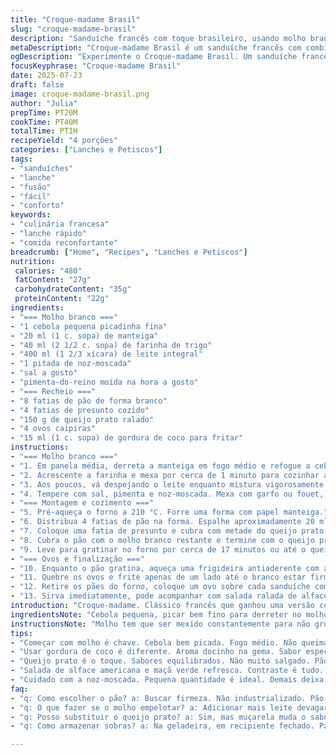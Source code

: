 ```yaml
---
title: "Croque-madame Brasil"
slug: "croque-madame-brasil"
description: "Sanduíche francês com toque brasileiro, usando molho branco temperado com noz-moscada e cebola, pão de forma branco, presunto cozido e queijo prato ralado. Finalizado com ovo frito por cima, servido quente e gratinado, ideal para lanches rápidos e saborosos. A versão traz pequenas alterações: quantidades ajustadas, substituição de dois ingredientes e leve mudança nos tempos de cozimento para textura e sabor diferenciados."
metaDescription: "Croque-madame Brasil é um sanduíche francês com combinação de sabores brasileiros. Rápido e delicioso, ideal para lanches práticos."
ogDescription: "Experimente o Croque-madame Brasil. Um sanduíche francês deliciosamente adaptado com ingredientes brasileiros e um toque especial."
focusKeyphrase: "Croque-madame Brasil"
date: 2025-07-23
draft: false
image: croque-madame-brasil.png
author: "Julia"
prepTime: PT20M
cookTime: PT40M
totalTime: PT1H
recipeYield: "4 porções"
categories: ["Lanches e Petiscos"]
tags:
- "sanduíches"
- "lanche"
- "fusão"
- "fácil"
- "conforto"
keywords:
- "culinária francesa"
- "lanche rápido"
- "comida reconfortante"
breadcrumb: ["Home", "Recipes", "Lanches e Petiscos"]
nutrition: 
 calories: "480"
 fatContent: "27g"
 carbohydrateContent: "35g"
 proteinContent: "22g"
ingredients:
- "=== Molho branco ==="
- "1 cebola pequena picadinha fina"
- "20 ml (1 c. sopa) de manteiga"
- "40 ml (2 1/2 c. sopa) de farinha de trigo"
- "400 ml (1 2/3 xícara) de leite integral"
- "1 pitada de noz-moscada"
- "sal a gosto"
- "pimenta-do-reino moída na hora a gosto"
- "=== Recheio ==="
- "8 fatias de pão de forma branco"
- "4 fatias de presunto cozido"
- "150 g de queijo prato ralado"
- "4 ovos caipiras"
- "15 ml (1 c. sopa) de gordura de coco para fritar"
instructions:
- "=== Molho branco ==="
- "1. Em panela média, derreta a manteiga em fogo médio e refogue a cebola até ficar translúcida, sem queimar."
- "2. Acrescente a farinha e mexa por cerca de 1 minuto para cozinhar a farinha, sem deixar dourar."
- "3. Aos poucos, vá despejando o leite enquanto mistura vigorosamente para evitar grumos. Aumente o fogo e, quando começar a ferver, abaixe para médio-baixo."
- "4. Tempere com sal, pimenta e noz-moscada. Mexa com garfo ou fouet, deixando o molho engrossar por uns 7 minutos, mexendo sempre para não grudar."
- "=== Montagem e cozimento ==="
- "5. Pré-aqueça o forno a 210 °C. Forre uma forma com papel manteiga."
- "6. Distribua 4 fatias de pão na forma. Espalhe aproximadamente 20 ml (1 1/3 colher de sopa) do molho branco em cima de cada fatia."
- "7. Coloque uma fatia de presunto e cubra com metade do queijo prato ralado. Feche com as outras fatias de pão."
- "8. Cubra o pão com o molho branco restante e termine com o queijo prato restante, espalhando uniformemente."
- "9. Leve para gratinar no forno por cerca de 17 minutos ou até o queijo começar a dourar levemente."
- "=== Ovos e finalização ==="
- "10. Enquanto o pão gratina, aqueça uma frigideira antiaderente com a gordura de coco em fogo médio-alto."
- "11. Quebre os ovos e frite apenas de um lado até o branco estar firme mas a gema ainda mole. Tempere com sal e pimenta."
- "12. Retire os pães do forno, coloque um ovo sobre cada sanduíche com cuidado usando espátula."
- "13. Sirva imediatamente, pode acompanhar com salada ralada de alface americana e maçã verde para contraste."
introduction: "Croque-madame. Clássico francês que ganhou uma versão com jeitinho brasileiro. Troque a manteiga pela gordura de coco pra fritar o ovo, aquece diferente, aroma e sabor distintos. O queijo prato no lugar do emmental traz um gostinho mais suave, menos forte. Um molho branco que não é apenas um molho, tem cebola refogada, noz-moscada sutilmente espalhada. Usa o pão branco comum, aquele que compra em padaria de esquina. Montagem simples, prática, pra fazer rápido quando a fome aperta. O ovo por cima é a cereja – gema molinha misturando com o queijo derretido, sensação quase cremosa. Assado para gratinar o queijo, uns minutos a mais que o francês para pegar a textura brasileira, crocante mas macio por dentro. No final, um acompanhamento de salada verde e maçã para dar frescor e equilibrar o prato."
ingredientsNote: "Cebola pequena, picar bem fino para derreter no molho, pode ser cebola roxa se quiser mudar o sabor. A gordura de coco substitui manteiga na hora de fritar o ovo, dá um aroma levemente doce e combina com a textura macia da gema. O pão branco precisa ser firme, sem ser muito industrializado, ideal se conseguir um pão de fermentação natural ou caseiro. O queijo prato ralado pode ser substituído por muçarela, mas o prato traz um sabor mais equilibrado, sem puxar muito pro salgado. Presunto cozido, de boa qualidade, ajuda no sabor sem ser pesado. Leite integral é melhor para molho, confere cremosidade. Sal e noz-moscada na dose certa diversas vezes no molho, mas atenção para não exagerar, senão fica enjoativo."
instructionsNote: "Molho tem que ser mexido constantemente para não grudar, paciência é chave. A execução do molho é o passo mais crítico - começar refogando cebola para aroma, depois farinha e leite em fogo certo para não empelotar. O tempo no forno ajustado para que o queijo fique dourado sem que o pão endureça. Fritar o ovo só de um lado para manter a gema molinha, textura característica do croque-madame. Importante usar espátula larga para posicionar o ovo sem quebrar. O toque final é servir rápido, pois ovo quente com gema mole resfria rápido. Salada fresca ajuda a equilibrar a gordura do molho e queijo, cuidado para não cobrir demais a mesa para não perder a crocância e calor do sanduíche."
tips:
- "Começar com molho é chave. Cebola bem picada. Fogo médio. Não queimar, só dourar. Depois a farinha. Mexer sempre. Fogo ajustado. Para não empelotar. Pronto, molho branco."
- "Usar gordura de coco é diferente. Aroma docinho na gema. Sabor especial. Fritar só de um lado. Assim mantém a gema mole. Espátula larga ajuda. Pós forno, ovo por cima."
- "Queijo prato é o toque. Sabores equilibrados. Não muito salgado. Pão de forma firme é essencial. Pão de padaria é melhor. Molho não deve grudar. Tempo de forno, olho no queijo dourado."
- "Salada de alface americana e maçã verde refresca. Contraste é tudo. Para o molhado do sanduíche. Ovos quentes esfriam rápido. Servir logo. Ter paciência com o molho no fogo."
- "Cuidado com a noz-moscada. Pequena quantidade é ideal. Demais deixa enjoativo. Leite integral é tudo. Crema suave no molho. Ajustar temperos ao gosto. Não exagerar."
faq:
- "q: Como escolher o pão? a: Buscar firmeza. Não industrializado. Pão de fermentação natural é o melhor. Testar frescor é bom também."
- "q: O que fazer se o molho empelotar? a: Adicionar mais leite devagar. Mexer vigorosamente. Mudança de temperatura pode ajudar. Depois ajustar o fogo."
- "q: Posso substituir o queijo prato? a: Sim, mas muçarela muda o sabor. Não é tão equilibrado. Pode funcionar, mas é diferente. Experimente a combinação."
- "q: Como armazenar sobras? a: Na geladeira, em recipiente fechado. Para não ressecar. Esquentar no forno depois. Melhor do que micro-ondas para a textura."

---
```


